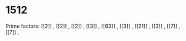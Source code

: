 # 1512

Prime factors: [[2]] , [[2]] , [[2]] , [[3]] , [[63]] , [[3]] , [[21]] , [[3]] , [[7]] , [[7]] , 